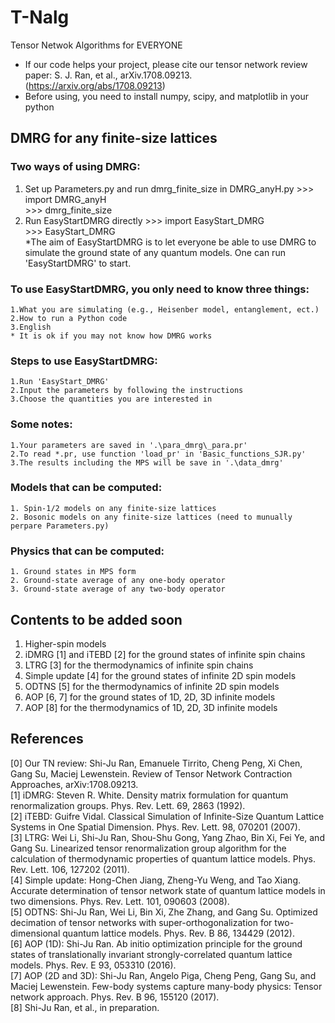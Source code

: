 # T-Nalg
Tensor Netwok Algorithms for EVERYONE   
* If our code helps your project, please cite our tensor network review paper: S. J. Ran, et al., arXiv.1708.09213. (https://arxiv.org/abs/1708.09213)   
* Before using, you need to install numpy, scipy, and matplotlib in your python

## DMRG for any finite-size lattices
### Two ways of using DMRG:
  1. Set up Parameters.py and run dmrg_finite_size in DMRG_anyH.py
    >>> import DMRG_anyH   
    >>> dmrg_finite_size   
  2. Run EasyStartDMRG directly
    >>> import EasyStart_DMRG    
    >>> EasyStart_DMRG    
*The aim of EasyStartDMRG is to let everyone be able to use DMRG to simulate the ground state of any quantum models. One can run 'EasyStartDMRG' to start. 
### To use EasyStartDMRG, you only need to know three things: 
    1.What you are simulating (e.g., Heisenber model, entanglement, ect.) 
    2.How to run a Python code 
    3.English 
    * It is ok if you may not know how DMRG works 
### Steps to use EasyStartDMRG: 
    1.Run 'EasyStart_DMRG'   
    2.Input the parameters by following the instructions 
    3.Choose the quantities you are interested in 
### Some notes: 
    1.Your parameters are saved in '.\para_dmrg\_para.pr' 
    2.To read *.pr, use function 'load_pr' in 'Basic_functions_SJR.py' 
    3.The results including the MPS will be save in '.\data_dmrg' 
### Models that can be computed:
    1. Spin-1/2 models on any finite-size lattices
    2. Bosonic models on any finite-size lattices (need to munually perpare Parameters.py)
### Physics that can be computed:
    1. Ground states in MPS form
    2. Ground-state average of any one-body operator
    3. Ground-state average of any two-body operator
## Contents to be added soon
  1. Higher-spin models
  2. iDMRG [1] and iTEBD [2] for the ground states of infinite spin chains
  3. LTRG [3] for the thermodynamics of infinite spin chains
  4. Simple update [4] for the ground states of infinite 2D spin models
  5. ODTNS [5] for the thermodynamics of infinite 2D spin models
  6. AOP [6, 7] for the ground states of 1D, 2D, 3D infinite models
  7. AOP [8] for the thermodynamics of 1D, 2D, 3D infinite models
## References
 [0] Our TN review: Shi-Ju Ran, Emanuele Tirrito, Cheng Peng, Xi Chen, Gang Su, Maciej Lewenstein. Review of Tensor Network Contraction Approaches, arXiv:1708.09213.   
 [1] iDMRG: Steven R. White. Density matrix formulation for quantum renormalization groups. Phys. Rev. Lett. 69, 2863 (1992).  
 [2] iTEBD: Guifre Vidal. Classical Simulation of Infinite-Size Quantum Lattice Systems in One Spatial Dimension. Phys. Rev. Lett. 98, 070201 (2007).   
 [3] LTRG: Wei Li, Shi-Ju Ran, Shou-Shu Gong, Yang Zhao, Bin Xi, Fei Ye, and Gang Su. Linearized tensor renormalization group algorithm for the calculation of thermodynamic properties of quantum lattice models. Phys. Rev. Lett. 106, 127202 (2011).  
 [4] Simple update: Hong-Chen Jiang, Zheng-Yu Weng, and Tao Xiang. Accurate determination of tensor network state of quantum lattice models in two dimensions. Phys. Rev. Lett. 101, 090603 (2008).  
 [5] ODTNS: Shi-Ju Ran, Wei Li, Bin Xi, Zhe Zhang, and Gang Su. Optimized decimation of tensor networks with super-orthogonalization for two-dimensional quantum lattice models. Phys. Rev. B 86, 134429 (2012).  
 [6] AOP (1D): Shi-Ju Ran. Ab initio optimization principle for the ground states of translationally invariant strongly-correlated quantum lattice models. Phys. Rev. E 93, 053310 (2016).  
 [7] AOP (2D and 3D): Shi-Ju Ran, Angelo Piga, Cheng Peng, Gang Su, and Maciej Lewenstein. Few-body systems capture many-body physics: Tensor network approach. Phys. Rev. B 96, 155120 (2017).   
 [8] Shi-Ju Ran, et al., in preparation.
